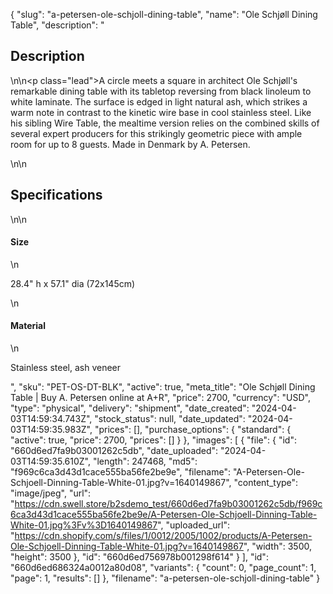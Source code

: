 {
  "slug": "a-petersen-ole-schjoll-dining-table",
  "name": "Ole Schjøll Dining Table",
  "description": "<h2>Description</h2>\n<!-- split -->\n<p class=\"lead\">A circle meets a square in architect Ole Schjøll's remarkable dining table with its tabletop reversing from black linoleum to white laminate. The surface is edged in light natural ash, which strikes a warm note in contrast to the kinetic wire base in cool stainless steel. Like his sibling Wire Table, the mealtime version relies on the combined skills of several expert producers for this strikingly geometric piece with ample room for up to 8 guests. Made in Denmark by A. Petersen.</p>\n<!-- split -->\n<h2>Specifications</h2>\n<!-- split -->\n<h4>Size</h4>\n<p>28.4\" h x 57.1\" dia (72x145cm)</p>\n<h4>Material</h4>\n<p>Stainless steel, ash veneer</p>",
  "sku": "PET-OS-DT-BLK",
  "active": true,
  "meta_title": "Ole Schjøll Dining Table | Buy A. Petersen online at A+R",
  "price": 2700,
  "currency": "USD",
  "type": "physical",
  "delivery": "shipment",
  "date_created": "2024-04-03T14:59:34.743Z",
  "stock_status": null,
  "date_updated": "2024-04-03T14:59:35.983Z",
  "prices": [],
  "purchase_options": {
    "standard": {
      "active": true,
      "price": 2700,
      "prices": []
    }
  },
  "images": [
    {
      "file": {
        "id": "660d6ed7fa9b03001262c5db",
        "date_uploaded": "2024-04-03T14:59:35.610Z",
        "length": 247468,
        "md5": "f969c6ca3d43d1cace555ba56fe2be9e",
        "filename": "A-Petersen-Ole-Schjoell-Dinning-Table-White-01.jpg?v=1640149867",
        "content_type": "image/jpeg",
        "url": "https://cdn.swell.store/b2sdemo_test/660d6ed7fa9b03001262c5db/f969c6ca3d43d1cace555ba56fe2be9e/A-Petersen-Ole-Schjoell-Dinning-Table-White-01.jpg%3Fv%3D1640149867",
        "uploaded_url": "https://cdn.shopify.com/s/files/1/0012/2005/1002/products/A-Petersen-Ole-Schjoell-Dinning-Table-White-01.jpg?v=1640149867",
        "width": 3500,
        "height": 3500
      },
      "id": "660d6ed756978b001298f614"
    }
  ],
  "id": "660d6ed686324a0012a80d08",
  "variants": {
    "count": 0,
    "page_count": 1,
    "page": 1,
    "results": []
  },
  "filename": "a-petersen-ole-schjoll-dining-table"
}